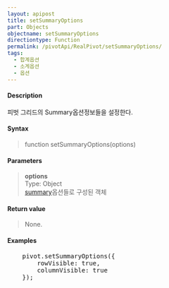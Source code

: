 ```yaml
---
layout: apipost
title: setSummaryOptions
part: Objects
objectname: setSummaryOptions
directiontype: Function
permalink: /pivotApi/RealPivot/setSummaryOptions/
tags:
  - 합계옵션
  - 소게옵션
  - 옵션
---
```



#### Description

 피벗 그리드의 Summary옵션정보들을 설정한다.    

#### Syntax

> function setSummaryOptions(options)

#### Parameters

> **options**   
> Type: Object   
> [summary](/pivotApi/types/SummaryOptions/)옵션들로 구성된 객체     

#### Return value

> None.

#### Examples 

<pre class="prettyprint">
    pivot.setSummaryOptions({
        rowVisible: true,
        columnVisible: true
    });
</pre>

